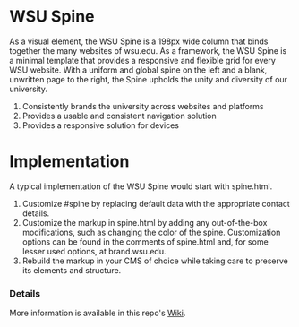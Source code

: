 WSU Spine
================================

As a visual element, the WSU Spine is a 198px wide column that binds together the many websites of wsu.edu. As a framework, the WSU Spine is a minimal template that provides a responsive and flexible grid for every WSU website. With a uniform and global spine on the left and a blank, unwritten page to the right, the Spine upholds the unity and diversity of our university.

1. Consistently brands the university across websites and platforms
2. Provides a usable and consistent navigation solution
3. Provides a responsive solution for devices


Implementation
================================
A typical implementation of the WSU Spine would start with spine.html.

1. Customize #spine by replacing default data with the appropriate contact details.
2. Customize the markup in spine.html by adding any out-of-the-box modifications, such as changing the color of the spine. Customization options can be found in the comments of spine.html and, for some lesser used options, at brand.wsu.edu.
3. Rebuild the markup in your CMS of choice while taking care to preserve its elements and structure.


### Details

More information is available in this repo's <a href="https://github.com/washingtonstateuniversity/WSU-spine/wiki">Wiki</a>.
